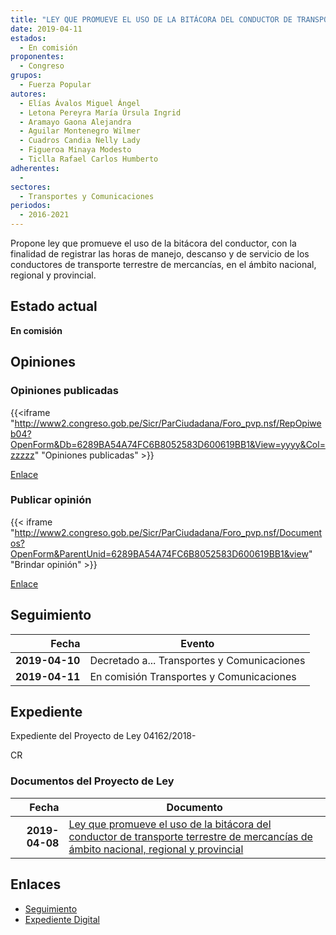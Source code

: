 ```yaml
---
title: "LEY QUE PROMUEVE EL USO DE LA BITÁCORA DEL CONDUCTOR DE TRANSPORTE TERRESTRE DE MERCANCÍAS DE ÁMBITO NACIONAL, REGIONAL Y PROVINCIAL"
date: 2019-04-11
estados: 
  - En comisión
proponentes: 
  - Congreso
grupos: 
  - Fuerza Popular
autores: 
  - Elías Ávalos Miguel Ángel
  - Letona Pereyra María Úrsula Ingrid
  - Aramayo Gaona Alejandra
  - Aguilar Montenegro Wilmer
  - Cuadros Candia Nelly Lady
  - Figueroa Minaya Modesto
  - Ticlla Rafael Carlos Humberto
adherentes: 
  - 
sectores: 
  - Transportes y Comunicaciones
periodos: 
  - 2016-2021
---
```


Propone ley que promueve el uso de la bitácora del conductor, con la finalidad de registrar las horas de manejo, descanso y de servicio de los conductores de transporte terrestre de mercancías, en el ámbito nacional, regional y provincial.


## Estado actual

**En comisión**

## Opiniones

### Opiniones publicadas

{{<iframe "http://www2.congreso.gob.pe/Sicr/ParCiudadana/Foro_pvp.nsf/RepOpiweb04?OpenForm&Db=6289BA54A74FC6B8052583D600619BB1&View=yyyy&Col=zzzzz" "Opiniones publicadas" >}}

[Enlace](http://www2.congreso.gob.pe/Sicr/ParCiudadana/Foro_pvp.nsf/RepOpiweb04?OpenForm&Db=6289BA54A74FC6B8052583D600619BB1&View=yyyy&Col=zzzzz)
### Publicar opinión

{{< iframe "http://www2.congreso.gob.pe/Sicr/ParCiudadana/Foro_pvp.nsf/Documentos?OpenForm&ParentUnid=6289BA54A74FC6B8052583D600619BB1&view" "Brindar opinión" >}}

[Enlace](http://www2.congreso.gob.pe/Sicr/ParCiudadana/Foro_pvp.nsf/Documentos?OpenForm&ParentUnid=6289BA54A74FC6B8052583D600619BB1&view)

## Seguimiento

| Fecha | Evento |
|------:|--------|
| **2019-04-10** | Decretado a... Transportes y Comunicaciones|
| **2019-04-11** | En comisión Transportes y Comunicaciones|


## Expediente

Expediente del Proyecto de Ley 04162/2018-

CR


### Documentos del Proyecto de Ley

| Fecha | Documento |
|------:|--------|
| **2019-04-08** | [Ley que promueve el uso de la bitácora del conductor de transporte terrestre de mercancías de ámbito nacional, regional y provincial](http://www.leyes.congreso.gob.pe/Documentos/2016_2021/Proyectos_de_Ley_y_de_Resoluciones_Legislativas/PL0416220190408.pdf) |

## Enlaces 

- [Seguimiento](http://www2.congreso.gob.pe/Sicr/TraDocEstProc/CLProLey2016.nsf/f7fff46988ca05b1052578e100829cc7/845304c396986c41052583d6006cb765?OpenDocument)
- [Expediente Digital](http://www2.congreso.gob.pe/Sicr/TraDocEstProc/CLProLey2016.nsf/f7fff46988ca05b1052578e100829cc7/845304c396986c41052583d6006cb765?OpenDocument&Click=05257FB7005EB655.eb71d0cf91d8294e05256cdf006b5706/$Body/0.1C6C)
